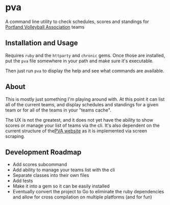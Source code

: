 # pva

A command line utility to check schedules, scores and standings for
[Portland Volleyball Association](http://portlandvolleyball.org) teams

## Installation and Usage

Requires `ruby` and the `httparty` and `chronic` gems. Once those are
installed, put the `pva` file somewhere in your path and make sure it's
executable.

Then just run `pva` to display the help and see what commands are available.

## About

This is mostly just something I'm playing around with. At this point it can
list all of the current teams, and display schedules and standings for a
given team or for all of the teams in your "teams cache".

The UX is not the greatest, and it does not yet have the ability to show
scores or manage your list of teams via the cli. It's also dependent on the
current structure of the[PVA website](http://portlandvolleyball.org) as it
is implemented via screen scraping.

## Development Roadmap

- Add scores subcommand
- Add ability to manage your teams list with the cli
- Separate classes into their own files
- Add tests
- Make it into a gem so it can be easily installed
- Eventually convert the project to Go to eliminate the ruby dependencies and
  allow for cross compilation on multiple platforms (and for fun)
